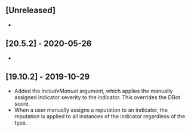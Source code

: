 ## [Unreleased]
-

## [20.5.2] - 2020-05-26
-


## [19.10.2] - 2019-10-29
- Added the *includeManual* argument, which applies the manually assigned indicator severity to the indicator. This overrides the DBot score.
- When a user manually assigns a reputation to an indicator, the reputation is applied to all instances of the indicator regardless of the type.
